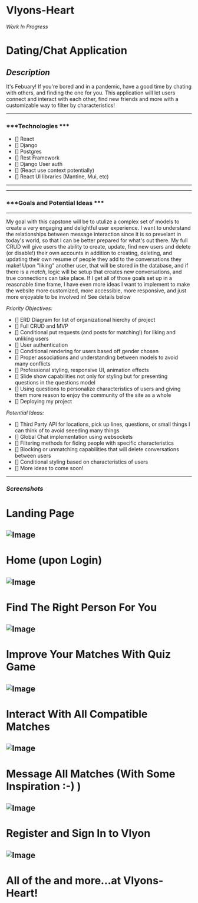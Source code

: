 # Vlyons-Heart

*Work In Progress*



# Dating/Chat Application 
## ***Description***
It's Febuary! If you're bored and in a pandemic, have a good time by chating with others, and finding the one for you. This application will let users connect and interact with each other, find new friends and more with a customizable way to filter by characteristics!
***
### ***Technologies ***
- [] React 
- [] Django
- [] Postgres
- [] Rest Framework
- [] Django User auth
- [] (React use context potentially)
- [] React UI libraries (Mantine, Mui, etc)
***

***
### ***Goals and Potential Ideas ***

***
My goal with this capstone will be to utulize a complex set of models to create a very engaging and delightful user experience. I want to understand the relationships between message interaction since it is so prevelant in today's world, so that I can be better prepared for what's out there. My full CRUD will give users the ability to create, update, find new users and delete (or disable!) their own accounts in addition to creating, deleting, and updating their own resume of people they add to the conversations they make! Upon "liking" another user, that will be stored in the database, and if there is a *match*, logic will be setup that creates new conversations, and true connections can take place. If I get all of those goals set up in a reasonable time frame, I have even more ideas I want to implement to make the website more customized, more accessible, more responsive, and just more enjoyable to be involved in! See details below

*Priority Objectives:*

- [] ERD Diagram for list of organizational hierchy of project
- [] Full CRUD and MVP
- [] Conditional put requests (and posts for matching!) for liking and unliking users
- [] User authentication
- [] Conditional rendering for users based off gender chosen
- [] Proper associations and understanding between models to avoid many conflicts
- [] Professional styling, responsive UI, animation effects 
- [] Slide show capabilities not only for styling but for presenting questions in the questions model
- [] Using questions to personalize characteristics of users and giving them more reason to enjoy the community of the site as a whole
- [] Deploying my project

*Potential Ideas:*

- [] Third Party API for locations, pick up lines, questions, or small things I can think of to avoid seeeding many things
- [] Global Chat implementation using websockets
- [] Filtering methods for fiding people with specific characteristics
- [] Blocking or unmatching capabilities that will delete conversations between users
- [] Conditional styling based on characteristics of users
- [] More ideas to come soon!

---

### **_Screenshots_**


# Landing Page
![Image](https://i.imgur.com/deN9Eah.png)
---

# Home (upon Login)
![Image](https://i.imgur.com/G7WSFAj.png)
---

# Find The Right Person For You
![Image](https://i.imgur.com/EPLlBOc.png)
---

# Improve Your Matches With Quiz Game
![Image](https://i.imgur.com/hUCaDq3.png)
---

# Interact With All Compatible Matches
![Image](https://i.imgur.com/Eb1dNI8.png)
---

# Message All Matches (With Some Inspiration :-) )
![Image](https://i.imgur.com/N7k17Kt.png)
---

# Register and Sign In to Vlyon
![Image](https://i.imgur.com/RQoUVVi.png)
---

# All of the and more...at Vlyons-Heart!

